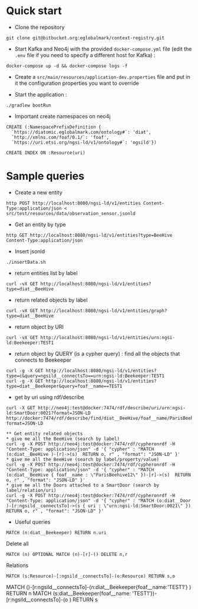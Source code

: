 # Quick start

* Clone the repository

```
git clone git@bitbucket.org:eglobalmark/context-registry.git
```

* Start Kafka and Neo4j with the provided `docker-compose.yml` file (edit the `.env` file if you need to specify a different host for Kafka) :

```
docker-compose up -d && docker-compose logs -f
```

* Create a `src/main/resources/application-dev.properties` file and put in it the configuration properties you want to override

* Start the application :

```
./gradlew bootRun
```

* Important create namespaces on neo4j
```
CREATE (:NamespacePrefixDefinition {
  `https://diatomic.eglobalmark.com/ontology#`: 'diat',
  `http://xmlns.com/foaf/0.1/`: 'foaf',
  `https://uri.etsi.org/ngsi-ld/v1/ontology#`: 'ngsild'})

CREATE INDEX ON :Resource(uri)
```

# Sample queries

* Create a new entity

```
http POST http://localhost:8080/ngsi-ld/v1/entities Content-Type:application/json < src/test/resources/data/observation_sensor.jsonld
```

* Get an entity by type

```
http GET http://localhost:8080/ngsi-ld/v1/entities?type=BeeHive Content-Type:application/json
```

* Insert jsonld
```
./insertData.sh
```
* return entities list by label
```
curl -vX GET http://localhost:8080/ngsi-ld/v1/entities?type=diat__BeeHive
```
* return related objects by label
```
curl -vX GET http://localhost:8080/ngsi-ld/v1/entities/graph?type=diat__BeeHive
```
* return object by URI
```
curl -vX GET http://localhost:8080/ngsi-ld/v1/entities/urn:ngsi-ld:Beekeeper:TEST1
```
* return object by QUERY (is a cypher query) : find all the objects that connects to Beekeeper
```
curl -g -X GET http://localhost:8080/ngsi-ld/v1/entities?type=c&query=ngsild__connectsTo==urn:ngsi-ld:Beekeeper:TEST1
curl -g -X GET http://localhost:8080/ngsi-ld/v1/entities?type=diat__Beekeeper&query=foaf__name==TEST1

```
* get by uri using rdf/describe
```
curl -X GET http://neo4j:test@docker:7474/rdf/describe/uri/urn:ngsi-ld:SmartDoor:0021?format=JSON-LD
http://docker:7474/rdf/describe/find/diat__BeeHive/foaf__name/ParisBeehive12?format=JSON-LD

** Get entity related objects
* give me all the BeeHive (search by label)
curl -g -X POST http://neo4j:test@docker:7474/rdf/cypheronrdf -H "Content-Type: application/json" -d '{ "cypher" : "MATCH (o:diat__BeeHive )-[r]->(s)  RETURN o, r" , "format": "JSON-LD" }'
* give me all the BeeHive (search by label/property/value)
curl -g -X POST http://neo4j:test@docker:7474/rdf/cypheronrdf -H "Content-Type: application/json" -d '{ "cypher" : "MATCH (o:diat__BeeHive { foaf__name : \"ParisBeehive12\" })-[r]->(s)  RETURN o, r" , "format": "JSON-LD" }'
* give me all the Doors attached to a SmartDoor (search by label/relation/uri)
curl -g -X POST http://neo4j:test@docker:7474/rdf/cypheronrdf -H "Content-Type: application/json" -d '{ "cypher" : "MATCH (o:diat__Door )-[r:ngsild__connectsTo]->(s { uri : \"urn:ngsi-ld:SmartDoor:0021\" })  RETURN o, r" , "format": "JSON-LD" }'
```
* Useful queries
```
MATCH (n:diat__Beekeeper) RETURN n.uri
```
Delete all
```
MATCH (n) OPTIONAL MATCH (n)-[r]-() DELETE n,r
```
Relations
```
MATCH (s:Resource)-[:ngsild__connectsTo]-(o:Resource) RETURN s,o
```

MATCH ()-[r:ngsild__connectsTo]-(n:diat__Beekeeper{foaf__name:'TEST1'} ) RETURN n
MATCH (s:diat__Beekeeper{foaf__name: 'TEST1'})-[r:ngsild__connectsTo]-(o ) RETURN s